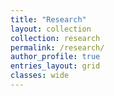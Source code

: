```yaml
---
title: "Research"
layout: collection
collection: research
permalink: /research/
author_profile: true
entries_layout: grid
classes: wide
---
```

